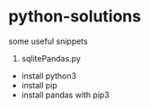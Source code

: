 # python-solutions
some useful snippets

1. sqlitePandas.py
- install python3
- install pip
- install pandas with pip3
